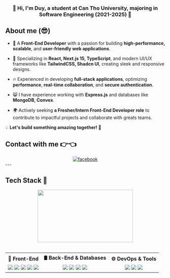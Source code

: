 ### <h3 align="center">👋 Hi, I'm Duy, a student at Can Tho University, majoring in Software Engineering (2021-2025) 👋</h3>

## About me (😎)

- 🦖 A **Front-End Developer** with a passion for building **high-performance, scalable**, and **user-friendly web applications**.

- 🎯 Specializing in **React, Next.js 15, TypeScript**, and modern UI/UX frameworks like **TailwindCSS, Shadcn UI**, creating sleek and responsive designs.

- 🔥 Experienced in developing **full-stack applications**, optimizing **performance**, **real-time collaboration**, and **secure authentication**.

- 😸 I have experience working with **Express.js** and databases like **MongoDB, Convex**.

- 🌍 Actively seeking **a Fresher/Intern Front-End Developer role** to contribute to impactful projects and collaborate with greats teams.

💡 **Let's build something amazing together!** 🚀

<h2>Contact with me 👉👈 </h2>

<div align="center">

<a href="https://www.facebook.com/huynh.nhut.duy.249" target="_blank">
<img src=https://img.shields.io/badge/facebook-%232E87FB.svg?&style=for-the-badge&logo=facebook&logoColor=white alt=facebook  />
</a>

</div>
---

## **Tech Stack** 🥷

<div width="100%">

<div align="center">
  <img src="https://github-readme-stats.vercel.app/api/top-langs?username=hnd24&show_icons=true&locale=en&layout=compact&theme=onedark" height="165" width="300">
</div>

<br />
<table>
<tr>
<th>🎨 Front-End</th>
<th>🛢️ Back-End & Databases</th>
<th>⚙️ DevOps & Tools</th>
</tr>

<tr>
<td align="center">
  <img src="https://img.shields.io/badge/-ReactJS-61DAFB?logo=react&logoColor=white&style=for-the-badge"/> 
  <img src="https://img.shields.io/badge/-Next.js-000000?logo=nextdotjs&logoColor=white&style=for-the-badge"/> 
  <img src="https://img.shields.io/badge/-TypeScript-3178C6?logo=typescript&logoColor=white&style=for-the-badge"/> 
  <img src="https://img.shields.io/badge/-TailwindCSS-06B6D4?logo=tailwindcss&logoColor=white&style=for-the-badge"/> 
  <img src="https://img.shields.io/badge/-Shadcn_UI-121212?logo=shadcn&logoColor=white&style=for-the-badge"/>
</td>

<td align="center">
  <img src="https://img.shields.io/badge/-Node.js-339933?logo=node.js&logoColor=white&style=for-the-badge"/> 
  <img src="https://img.shields.io/badge/Express.js-%234CAF50.svg?&style=for-the-badge&logo=express&logoColor=white"/>
  <img src="https://img.shields.io/badge/-MongoDB-47A248?logo=mongodb&logoColor=white&style=for-the-badge"/> 
  <img src="https://img.shields.io/badge/-Convex-FF6000?logo=convex&logoColor=white&style=for-the-badge"/>
</td>

<td align="center">
  <img src="https://img.shields.io/badge/-Git-F05032?logo=git&logoColor=white&style=for-the-badge"/> 
  <img src="https://img.shields.io/badge/-GitHub-181717?logo=github&logoColor=white&style=for-the-badge"/> 
  <img src="https://img.shields.io/badge/-Vercel-000000?logo=vercel&logoColor=white&style=for-the-badge"/> 
</td>
</tr>
</table>

</div>
